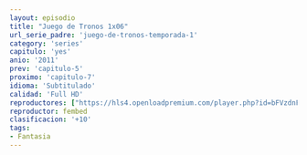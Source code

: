 ```yaml
---
layout: episodio
title: "Juego de Tronos 1x06"
url_serie_padre: 'juego-de-tronos-temporada-1'
category: 'series'
capitulo: 'yes'
anio: '2011'
prev: 'capitulo-5'
proximo: 'capitulo-7'
idioma: 'Subtitulado'
calidad: 'Full HD'
reproductores: ["https://hls4.openloadpremium.com/player.php?id=bFVzdnFtbTRVZFI2TjFYc0dKMkJ6dTkyMCthOFNsZkFFVXNjdS9yK2Q0dkxuQ1NjNnVNRmZqcjVuTk9Jc294cmhabHNubEtNdXkxL1NsMXBsV3FYWkE9PQ&sub=https://sub.cuevana2.io/vtt-sub/sub7/Game.Of.Thrones.S01E06.vtt"]
reproductor: fembed
clasificacion: '+10'
tags:
- Fantasia
---
```












